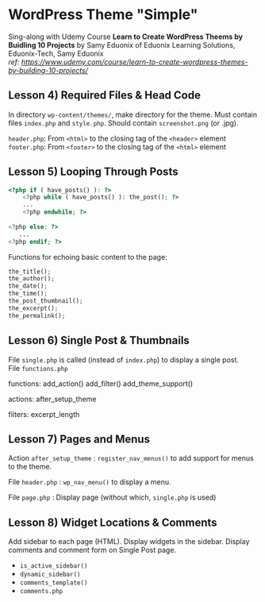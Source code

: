 # WordPress Theme "Simple"
Sing-along with Udemy Course __Learn to Create WordPress Theems by Buidling 10 Projects__
by Samy Eduonix of Eduonix Learning Solutions, Eduonix-Tech, Samy Eduonix  
_ref: https://www.udemy.com/course/learn-to-create-wordpress-themes-by-building-10-projects/_

## Lesson 4) Required Files & Head Code
In directory `wp-content/themes/`, make directory for the theme.
Must contain files `index.php` and `style.php`.
Should contain `screenshot.png` (or .jpg).

`header.php`: From `<html>` to the closing tag of the `<header>` element  
`footer.php`: From `<footer>` to the closing tag of the `<html>` element


## Lesson 5) Looping Through Posts
```php
<?php if ( have_posts() ): ?>
    <?php while ( have_posts() ): the_post(); ?>
    ...
    <?php endwhile; ?>
    
<?php else: ?>
   ...
<?php endif; ?>
```
Functions for echoing basic content to the page:
```php
the_title();
the_author();
the_date();
the_time();
the_post_thumbnail();
the_excerpt();
the_permalink();
```

## Lesson 6) Single Post & Thumbnails
File `single.php` is called (instead of `index.php`) to display a single post.  
File `functions.php`

functions:
add_action()
add_filter()
add_theme_support()

actions:
after_setup_theme

filters:
excerpt_length

## Lesson 7) Pages and Menus
Action `after_setup_theme` : `register_nav_menus()` to add support for menus to the theme.  

File `header.php` : `wp_nav_menu()` to display a menu.  

File `page.php` : Display page (without which, `single.php` is used)

## Lesson 8) Widget Locations & Comments
Add sidebar to each page (HTML). Display widgets in the sidebar. Display comments and comment form on Single Post page.
* `is_active_sidebar()`
* `dynamic_sidebar()`
* `comments_template()`
* `comments.php`
